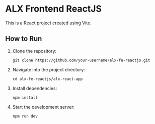 # ALX Frontend ReactJS

This is a React project created using Vite.

## How to Run

1. Clone the repository:
   ```
   git clone https://github.com/your-username/alx-fe-reactjs.git
   ```
2. Navigate into the project directory:
   ```
   cd alx-fe-reactjs/alx-react-app
   ```
3. Install dependencies:
   ```
   npm install
   ```
4. Start the development server:
   ```
   npm run dev
   ```

